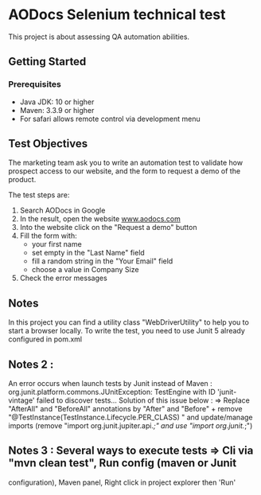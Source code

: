 # AODocs Selenium technical test

This project is about assessing QA automation abilities.

## Getting Started

### Prerequisites
* Java JDK: 10 or higher
* Maven: 3.3.9 or higher
* For safari allows remote control via development menu

## Test Objectives
The marketing team ask you to write an automation test to validate how prospect access to our website, and the form to request a demo of the product.
 
The test steps are:
 1. Search AODocs in Google
 2. In the result, open the website www.aodocs.com
 3. Into the website click on the "Request a demo" button
 4. Fill the form with:
     * your first name
     * set empty in the "Last Name" field
     * fill a random string in the "Your Email" field
     * choose a value in Company Size
 5. Check the error messages

## Notes
In this project you can find a utility class "WebDriverUtility" to help you to start a browser locally.
To write the test, you need to use Junit 5 already configured in pom.xml

## Notes 2 :
An error occurs when launch tests by Junit instead of Maven : org.junit.platform.commons.JUnitException: TestEngine with ID 'junit-vintage' failed to discover tests...
Solution of this issue below :
 => Replace "AfterAll" and "BeforeAll" annotations by "After" and "Before" + remove "@TestInstance(TestInstance.Lifecycle.PER_CLASS)
" and update/manage imports (remove "import org.junit.jupiter.api.*;" and use "import org.junit.*;")

## Notes 3 : Several ways to execute tests => Cli via "mvn clean test", Run config (maven or Junit
configuration), Maven panel, Right click in project explorer then 'Run'

